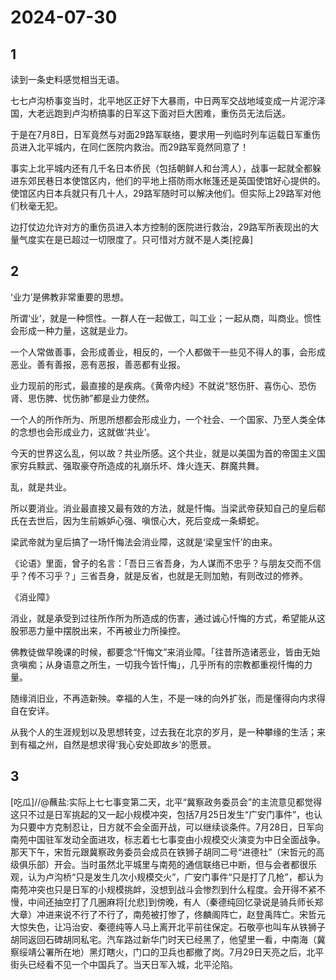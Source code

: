 # 2024-07-30

## 1


读到一条史料感觉相当无语。

七七卢沟桥事变当时，北平地区正好下大暴雨，中日两军交战地域变成一片泥泞泽国，大老远跑到卢沟桥搞事的日军这下面对巨大困难，重伤员无法后送。

于是在7月8日，日军竟然与对面29路军联络，要求用一列临时列车运载日军重伤员进入北平城内，在同仁医院内救治。而29路军竟然同意了！

事实上北平城内还有几千名日本侨民（包括朝鲜人和台湾人），战事一起就全都躲进东郊民巷日本使馆区内，他们的平地上搭防雨水帐篷还是英国使馆好心提供的。使馆区内日本兵就只有几十人，29路军随时可以解决他们。但实际上29路军对他们秋毫无犯。

边打仗边允许对方的重伤员进入本方控制的医院进行救治，29路军所表现出的大量气度实在是已超过一切限度了。只可惜对方就不是人类[挖鼻]






## 2


‘业力’是佛教非常重要的思想。

所谓‘业’，就是一种惯性。一群人在一起做工，叫工业；一起从商，叫商业。惯性会形成一种力量，这就是业力。

一个人常做善事，会形成善业，相反的，一个人都做干一些见不得人的事，会形成恶业。善有善报，恶有恶报，善恶都有业报。

业力现前的形式，最直接的是疾病。《黄帝内经》不就说“怒伤肝、喜伤心、恐伤肾、思伤脾、忧伤肺”都是业力使然。

一个人的所作所为、所思所想都会形成业力，一个社会、一个国家、乃至人类全体的念想也会形成业力，这就做‘共业’。

今天的世界这么乱，何以故？共业所感。这个共业，就是以美国为首的帝国主义国家穷兵黩武、强取豪夺所造成的礼崩乐坏、烽火连天、群魔共舞。

乱，就是共业。

所以要消业。消业最直接又最有效的方法，就是忏悔。当梁武帝获知自己的皇后郗氏在去世后，因为生前嫉妒心强、嗔恨心大，死后变成一条蟒蛇。

梁武帝就为皇后搞了一场忏悔法会消业障，这就是‘梁皇宝忏’的由来。

《论语》里面，曾子的名言：「吾日三省吾身，为人谋而不忠乎？与朋友交而不信乎？传不习乎？」三省吾身，就是反省，也就是无则加勉，有则改过的修养。

《消业障》

消业，就是承受到过往所作所为所造成的伤害，通过诚心忏悔的方式，希望能从这股邪恶力量中摆脱出来，不再被业力所操控。

佛教徒做早晚课的时候，都要念“忏悔文”来消业障。「往昔所造诸恶业，皆由无始贪嗔痴；从身语意之所生，一切我今皆忏悔」，几乎所有的宗教都重视忏悔的力量。

随缘消旧业，不再造新殃。幸福的人生，不是一味的向外扩张，而是懂得向内求得自在安详。

从我个人的生涯规划以及思想转变，过去我在北京的岁月，是一种攀缘的生活；来到有福之州，自然是想求得‘我心安处即故乡’的愿景。






## 3


[吃瓜]//@蘸盐:实际上七七事变第二天，北平“冀察政务委员会”的主流意见都觉得这只不过是日军挑起的又一起小规模冲突，包括7月25日发生“广安门事件”，也认为只要中方克制忍让，日方就不会全面开战，可以继续谈条件。7月28日，日军向南苑中国驻军发动全面进攻，标志着七七事变由小规模交火演变为中日全面战争。那天下午，宋哲元跟冀察政务委员会成员在铁狮子胡同二号“进德社”（宋哲元的高级俱乐部）开会。当时虽然北平城里与南苑的通信联络已中断，但与会者都很乐观，认为卢沟桥“只是发生几次小规模交火”，广安门事件“只是打了几枪”，都认为南苑冲突也只是日军的小规模挑衅，没想到战斗会惨烈到什么程度。会开得不紧不慢，中间还抽空打了几圈麻将[允悲]到傍晚，有人（秦德纯回忆录说是骑兵师长郑大章）冲进来说不行了不行了，南苑被打惨了，佟麟阁阵亡，赵登禹阵亡。宋哲元大惊失色，让冯治安、秦德纯等人马上离开北平前往保定。石敬亭也叫车从铁狮子胡同返回石碑胡同私宅。汽车路过新华门时天已经黑了，他望里一看，中南海（冀察绥靖公署所在地）黑灯瞎火，门口的卫兵也都撤了岗。7月29日天亮之后，北平街头已经看不见一个中国兵了。当天日军入城，北平沦陷。






